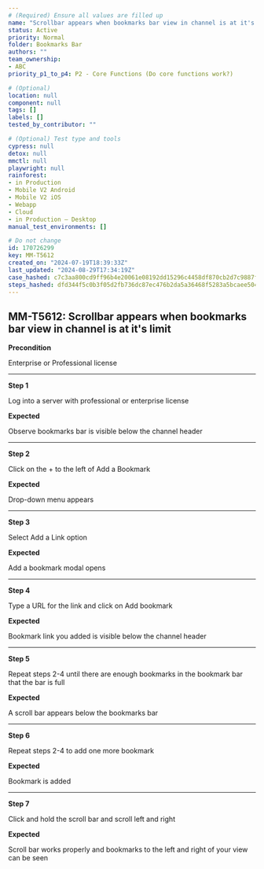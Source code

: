 ```yaml
---
# (Required) Ensure all values are filled up
name: "Scrollbar appears when bookmarks bar view in channel is at it's limit"
status: Active
priority: Normal
folder: Bookmarks Bar
authors: ""
team_ownership: 
- ABC
priority_p1_to_p4: P2 - Core Functions (Do core functions work?)

# (Optional)
location: null
component: null
tags: []
labels: []
tested_by_contributor: ""

# (Optional) Test type and tools
cypress: null
detox: null
mmctl: null
playwright: null
rainforest: 
- in Production
- Mobile V2 Android
- Mobile V2 iOS
- Webapp
- Cloud
- in Production — Desktop
manual_test_environments: []

# Do not change
id: 170726299
key: MM-T5612
created_on: "2024-07-19T18:39:33Z"
last_updated: "2024-08-29T17:34:19Z"
case_hashed: c7c3aa800cd9ff96b4e20061e08192dd15296c4458df870cb2d7c9887f21868cc42a2cb2afb7c074176a5d2d1b92286a
steps_hashed: dfd344f5c0b3f05d2fb736dc87ec476b2da5a36468f5283a5bcaee504ff281c39891760a9585abdf5a914af539ddd72d
---
```


<!-- (Auto-generated) Based on frontmatter's "key" and "name" -->

## MM-T5612: Scrollbar appears when bookmarks bar view in channel is at it's limit

**Precondition**

Enterprise or Professional license

---

**Step 1**

Log into a server with professional or enterprise license

**Expected**

Observe bookmarks bar is visible below the channel header

---

**Step 2**

Click on the + to the left of Add a Bookmark

**Expected**

Drop-down menu appears

---

**Step 3**

Select Add a Link option

**Expected**

Add a bookmark modal opens

---

**Step 4**

Type a URL for the link and click on Add bookmark

**Expected**

Bookmark link you added is visible below the channel header

---

**Step 5**

Repeat steps 2-4 until there are enough bookmarks in the bookmark bar that the bar is full

**Expected**

A scroll bar appears below the bookmarks bar

---

**Step 6**

Repeat steps 2-4 to add one more bookmark

**Expected**

Bookmark is added

---

**Step 7**

Click and hold the scroll bar and scroll left and right

**Expected**

Scroll bar works properly and bookmarks to the left and right of your view can be seen
